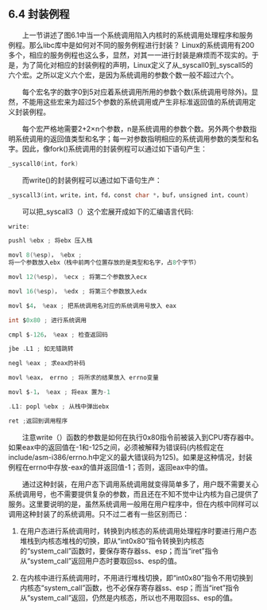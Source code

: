 ## 6.4 封装例程

&emsp;&emsp;上一节讲述了图6.1中当一个系统调用陷入内核时的系统调用处理程序和服务例程。那么libc库中是如何对不同的服务例程进行封装？
Linux的系统调用有200多个，相应的服务例程也这么多，显然，对其一一进行封装是麻烦而不现实的。于是，为了简化对相应的封装例程的声明，Linux定义了从_syscall0到_syscall5的六个宏。之所以定义六个宏，是因为系统调用的参数个数一般不超过六个。

&emsp;&emsp;每个宏名字的数字0到5对应着系统调用所用的参数个数(系统调用号除外)。显然，不能用这些宏来为超过5个参数的系统调用或产生非标准返回值的系统调用定义封装例程。

&emsp;&emsp;每个宏严格地需要2+2×n个参数，n是系统调用的参数个数。另外两个参数指明系统调用的返回值类型和名字；每一对参数指明相应的系统调用参数的类型和名字。因此，像fork()系统调用的封装例程可以通过如下语句产生：
```c
_syscall0(int，fork)
```
&emsp;&emsp;而write()的封装例程可以通过如下语句生产：
```c
_syscall3(int，write，int，fd，const char *，buf，unsigned int，count)
```
&emsp;&emsp;可以把_syscall3（）这个宏展开成如下的汇编语言代码:
```c
write:

pushl %ebx ; 将ebx 压入栈

movl 8(%esp)， %ebx ;
将一个参数放入ebx（栈中前两个位置存放的是类型和名字，占8个字节）

movl 12(%esp)， %ecx ; 将第二个参数放入ecx

movl 16(%esp)， %edx ; 将第三个参数放入edx

movl $4， %eax ; 把系统调用名对应的系统调用号放入 eax

int $0x80 ; 进行系统调用

cmpl $-126， %eax ; 检查返回码

jbe .L1 ; 如无错跳转

negl %eax ; 求eax的补码

movl %eax， errno ; 将所求的结果放入 errno变量

movl $-1， %eax ; 将eax 置为-1

.L1: popl %ebx ; 从栈中弹出ebx

ret ;返回到调用程序
```
&emsp;&emsp;注意write（）函数的参数是如何在执行0x80指令前被装入到CPU寄存器中。如果eax中的返回值在-1和-125之间，必须被解释为错误码(内核假定在include/asm-i386/errno.h中定义的最大错误码为125)。如果是这种情况，封装例程在errno中存放-eax的值并返回值-1；否则，返回eax中的值。

&emsp;&emsp;通过这种封装，在用户态下调用系统调用就变得简单多了，用户既不需要关心系统调用号，也不需要提供复杂的参数，而且还在不知不觉中让内核为自己提供了服务。这里要说明的是，虽然系统调用一般用在用户程序中，但在内核中同样可以调用这种封装了的系统调用。只不过二者有一些区别而已：

1.  在用户态进行系统调用时，转换到内核态的系统调用处理程序时要进行用户态堆栈到内核态堆栈的切换，即从“int0x80”指令转换到内核态的“system_call”函数时，要保存寄存器ss、esp；而当“iret”指令从“system_call”返回用户态时要取回ss、esp的值。

2.  在内核中进行系统调用时，不用进行堆栈切换，即“int0x80”指令不用切换到内核态“system_call”函数，也不必保存寄存器ss、esp；而当“iret”指令从“system_call”返回，仍然是内核态，所以也不用取回ss、esp的值。

